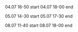 04.07 16-50 start
04.07 18-00 end

05.07 14-30 start
05.07 17-30 end

08.07 11-40 start
08.07 18-00 end